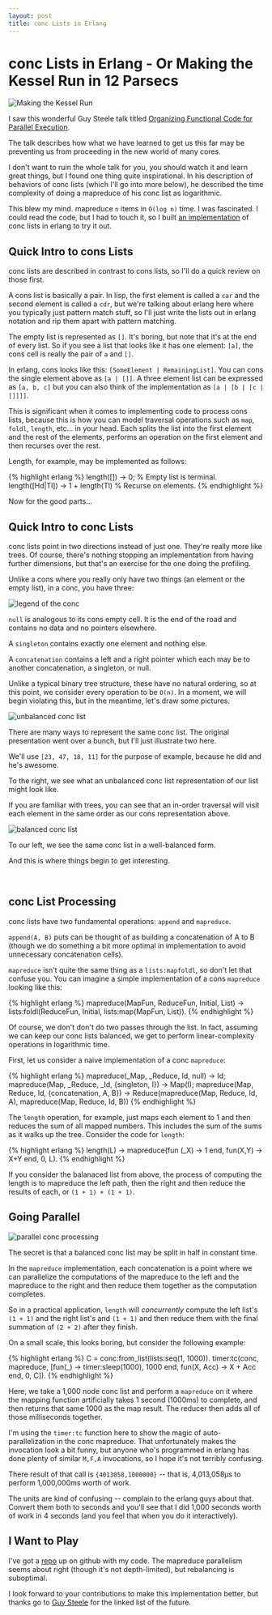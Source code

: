 ```yaml
---
layout: post
title: conc Lists in Erlang
---
```


# conc Lists in Erlang - Or Making the Kessel Run in 12 Parsecs

<div>
  <img src="/images/kesselrun.png"
       alt="Making the Kessel Run"
       class="floatright"/>
</div>

I saw this wonderful Guy Steele talk titled [Organizing Functional
Code for Parallel Execution][guytalk].

The talk describes how what we have learned to get us this far may be
preventing us from proceeding in the new world of many cores.

I don't want to ruin the whole talk for you, you should watch it and
learn great things, but I found one thing quite inspirational.  In his
description of behaviors of conc lists (which I'll go into more
below), he described the time complexity of doing a mapreduce of his
conc list as logarithmic.

This blew my mind.  mapreduce `n` items in `O(log n)` time.  I was
fascinated.  I could read the code, but I had to touch it, so I built
[an implementation][repo] of conc lists in erlang to try it out.

## Quick Intro to cons Lists

conc lists are described in contrast to cons lists, so I'll do a quick
review on those first.

A cons list is basically a pair.  In lisp, the first element is called
a `car` and the second element is called a `cdr`, but we're talking
about erlang here where you typically just pattern match stuff, so
I'll just write the lists out in erlang notation and rip them apart
with pattern matching.

The empty list is represented as `[]`.  It's boring, but note that
it's at the end of every list.  So if you see a list that looks like
it has one element:  `[a]`, the cons cell is really the pair of `a`
and `[]`.

In erlang, cons looks like this: `[SomeElement | RemainingList]`.  You
can cons the single element above as `[a | []]`.  A three element list
can be expressed as `[a, b, c]` but you can also think of the
implementation as `[a | [b | [c | []]]]`.

This is significant when it comes to implementing code to process cons
lists, because this is how you can model traversal operations such as
`map`, `foldl`, `length`, etc... in your head.  Each splits the list
into the first element and the rest of the elements, performs an
operation on the first element and then recurses over the rest.

Length, for example, may be implemented as follows:

{% highlight erlang %}
length([]) -> 0;                   % Empty list is terminal.
length([Hd|Tl]) -> 1 + length(Tl)  % Recurse on elements.
{% endhighlight %}

Now for the good parts...

## Quick Intro to conc Lists

conc lists point in two directions instead of just one.  They're
really more like trees.  Of course, there's nothing stopping an
implementation from having further dimensions, but that's an exercise
for the one doing the profiling.

Unlike a cons where you really only have two things (an element or the
empty list), in a conc, you have three:

<div>
  <img src="/images/conc-legend.png"
    alt="legend of the conc" class="centered"/>
</div>

`null` is analogous to its cons empty cell.  It is the end of the road
and contains no data and no pointers elsewhere.

A `singleton` contains exactly one element and nothing else.

A `concatenation` contains a left and a right pointer which each may
be to another concatenation, a singleton, or null.

Unlike a typical binary tree structure, these have no natural
ordering, so at this point, we consider every operation to be `O(n)`.
In a moment, we will begin violating this, but in the meantime, let's
draw some pictures.

<div>
  <img src="/images/conc-unbalanced.png"
       alt="unbalanced conc list"
       class="floatright"/>
</div>

There are many ways to represent the same conc list.  The original
presentation went over a bunch, but I'll just illustrate two here.

We'll use `[23, 47, 18, 11]` for the purpose of example, because he
did and he's awesome.

To the right, we see what an unbalanced conc list representation of
our list might look like.

If you are familiar with trees, you can see that an in-order traversal
will visit each element in the same order as our cons representation
above.

<div>
  <img src="/images/conc-balanced.png"
       alt="balanced conc list"
       class="floatleft"/>
</div>

To our left, we see the same conc list in a well-balanced form.

And this is where things begin to get interesting.

<br style="clear: both"/>

## conc List Processing

conc lists have two fundamental operations: `append` and `mapreduce`.

`append(A, B)` puts can be thought of as building a concatenation of A
to B (though we do something a bit more optimal in implementation to
avoid unnecessary concatenation cells).

`mapreduce` isn't quite the same thing as a `lists:mapfoldl`, so don't
let that confuse you.  You can imagine a simple implementation of a
cons `mapreduce` looking like this:

{% highlight erlang %}
mapreduce(MapFun, ReduceFun, Initial, List) ->
    lists:foldl(ReduceFun, Initial,
                lists:map(MapFun, List)).
{% endhighlight %}

Of course, we don't don't do two passes through the list.  In fact,
assuming we can keep our conc lists balanced, we get to perform
linear-complexity operations in logarithmic time.

First, let us consider a naive implementation of a conc `mapreduce`:

{% highlight erlang %}
mapreduce(_Map, _Reduce, Id, null) ->
    Id;
mapreduce(Map, _Reduce, _Id, {singleton, I}) ->
    Map(I);
mapreduce(Map, Reduce, Id, {concatenation, A, B}) ->
    Reduce(mapreduce(Map, Reduce, Id, A),
           mapreduce(Map, Reduce, Id, B))
{% endhighlight %}

The `length` operation, for example, just maps each element to 1 and
then reduces the sum of all mapped numbers.  This includes the sum of
the sums as it walks up the tree.  Consider the code for `length`:

{% highlight erlang %}
length(L) ->
    mapreduce(fun (_X) -> 1 end,
              fun(X,Y) -> X+Y end,
              0,
              L).
{% endhighlight %}

If you consider the balanaced list from above, the process of
computing the length is to mapreduce the left path, then the right
and then reduce the results of each, or `(1 + 1) + (1 + 1)`.

## Going Parallel

<div>
  <img src="/images/conc-parallel.png"
       alt="parallel conc processing"
       class="floatright"/>
</div>

The secret is that a balanced conc list may be split in half in
constant time.

In the `mapreduce` implementation, each concatenation is a point where
we can parallelize the computations of the mapreduce to the left and
the mapreduce to the right and then reduce them together as the
computation completes.

So in a practical application, `length` will *concurrently* compute
the left list's `(1 + 1)` and the right list's and `(1 + 1)` and then
reduce them with the final summation of `(2 + 2)` after they finish.

On a small scale, this looks boring, but consider the following
example:

{% highlight erlang %}
C = conc:from_list(lists:seq(1, 1000)).
timer:tc(conc, mapreduce,
         [fun(_) -> timer:sleep(1000), 1000 end,
          fun(X, Acc) -> X + Acc end,
          0,
          C]).
{% endhighlight %}

Here, we take a 1,000 node conc list and perform a `mapreduce` on it
where the mapping function artificially takes 1 second (1000ms) to
complete, and then returns that same 1000 as the map result.  The
reducer then adds all of those milliseconds together.

I'm using the `timer:tc` function here to show the magic of
auto-parallelization in the conc mapreduce.  That unfortunately makes
the invocation look a bit funny, but anyone who's programmed in erlang
has done plenty of similar `M,F,A` invocations, so I hope it's not
terribly confusing.

There result of that call is `{4013058,1000000}` -- that is,
4,013,058µs to perform 1,000,000ms worth of work.

The units are kind of confusing -- complain to the erlang guys about
that.  Convert them both to seconds and you'll see that I did 1,000
seconds worth of work in 4 seconds (and you feel that when you do it
interactively).

## I Want to Play

I've got a [repo][repo] up on github with my code.  The mapreduce
parallelism seems about right (though it's not depth-limited), but
rebalancing is suboptimal.

I look forward to your contributions to make this implementation
better, but thanks go to [Guy Steele][guy] for the linked list of the
future.

[guytalk]: http://vimeo.com/6624203
[guy]: http://research.sun.com/people/mybio.php?uid=25706
[repo]: http://github.com/dustin/erl-conc
